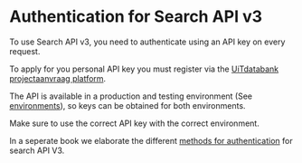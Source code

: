 ---
---

# Authentication for Search API v3

To use Search API v3, you need to authenticate using an API key on every request.

To apply for you personal API key you must register via the [UiTdatabank projectaanvraag platform](https://projectaanvraag.uitdatabank.be).

The API is available in a production and testing environment (See [environments](https://documentatie.uitdatabank.be/content/search_api_3/latest/getting-started/environments.html)), so keys can be obtained for both environments.

Make sure to use the correct API key with the correct environment.

In a seperate book we elaborate the different [methods for authentication](https://documentatie.uitdatabank.be/content/search_api_3/latest/getting-started/authentication.html) for search API V3.
